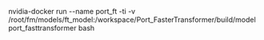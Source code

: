 


nvidia-docker run --name port_ft -ti -v /root/fm/models/ft_model:/workspace/Port_FasterTransformer/build/model  port_fasttransformer  bash

